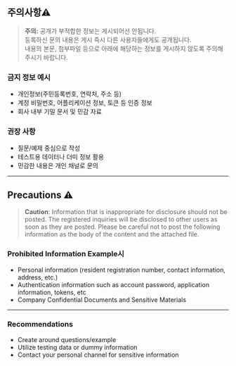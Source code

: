 ## 주의사항⚠️

> **주의:** 공개가 부적합한 정보는 게시되어선 안됩니다.  
> 등록하신 문의 내용은 게시 즉시 다른 사용자들에게도 공개됩니다.  
> 내용의 본문, 첨부파일 등으로 아래에 해당하는 정보를 게시하지 않도록 주의해주시기 바랍니다.

### 금지 정보 예시
- 개인정보(주민등록번호, 연락처, 주소 등)  
- 계정 비밀번호, 어플리케이션 정보, 토큰 등 인증 정보  
- 회사 내부 기밀 문서 및 민감 자료

### 권장 사항
- 질문/예제 중심으로 작성  
- 테스트용 데이터나 더미 정보 활용  
- 민감한 내용은 개인 채널로 문의

---

## Precautions ⚠️

> **Caution**: Information that is inappropriate for disclosure should not be posted.
> The registered inquiries will be disclosed to other users as soon as they are posted.
> Please be careful not to post the following information as the body of the content and the attached file.

### Prohibited Information Example시
- Personal information (resident registration number, contact information, address, etc.)
- Authentication information such as account password, application information, tokens, etc
- Company Confidential Documents and Sensitive Materials

---

### Recommendations
- Create around questions/example
- Utilize testing data or dummy information
- Contact your personal channel for sensitive information
